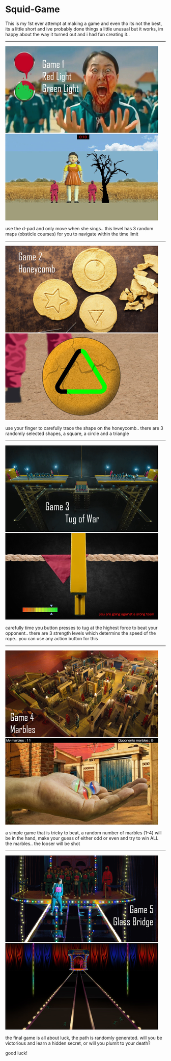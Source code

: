 # Squid-Game
This is my 1st ever attempt at making a game and even tho its not the best, its a little short and ive probably done things a little unusual but it works, im happy about the way it turned out and i had fun creating it.. 

------

![](https://github.com/AntHJ/Squid-Game/blob/main/Game1.png)
![](https://github.com/AntHJ/Squid-Game/blob/main/Game1b.png)

use the d-pad and only move when she sings.. this level has 3 random maps (obsticle courses) for you to navigate within the time limit

------
![](https://github.com/AntHJ/Squid-Game/blob/main/Game2.png)
![](https://github.com/AntHJ/Squid-Game/blob/main/Game2b.png)

use your finger to carefully trace the shape on the honeycomb.. there are 3 randomly selected shapes, a square, a circle and a triangle

------
![](https://github.com/AntHJ/Squid-Game/blob/main/Game3.png)
![](https://github.com/AntHJ/Squid-Game/blob/main/Game3b.png)

carefully time you button presses to tug at the highest force to beat your opponent.. there are 3 strength levels which determins the speed of the rope.. you can use any action button for this

------
![](https://github.com/AntHJ/Squid-Game/blob/main/Game4.png)
![](https://github.com/AntHJ/Squid-Game/blob/main/Game4b.png)

a simple game that is tricky to beat, a random number of marbles (1-4) will be in the hand, make your guess of either odd or even and try to win ALL the marbles.. the looser will be shot

------
![](https://github.com/AntHJ/Squid-Game/blob/main/Game5.png)
![](https://github.com/AntHJ/Squid-Game/blob/main/Game5b.png)

the final game is all about luck, the path is randomly generated. will you be victorious and learn a hidden secret, or will you plumit to your death?

good luck!
